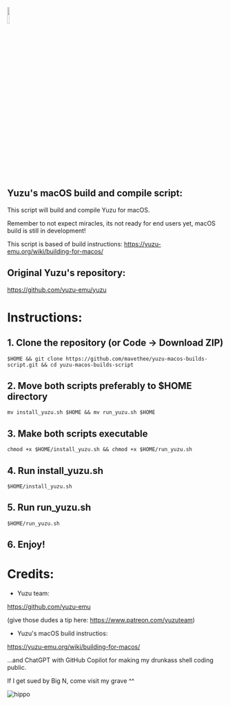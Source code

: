 <img src="https://raw.githubusercontent.com/yuzu-emu/yuzu-assets/master/icons/icon.png" width="10%" height="10%"/> 

## Yuzu's macOS build and compile script:

This script will build and compile Yuzu for macOS.

Remember to not expect miracles, its not ready for end users yet, macOS build is still in development!

This script is based of build instructions:
https://yuzu-emu.org/wiki/building-for-macos/

## Original Yuzu's repository:

https://github.com/yuzu-emu/yuzu

# Instructions:

## 1. Clone the repository (or Code -> Download ZIP)

```
$HOME && git clone https://github.com/mavethee/yuzu-macos-builds-script.git && cd yuzu-macos-builds-script
```

## 2. Move both scripts preferably to $HOME directory

```
mv install_yuzu.sh $HOME && mv run_yuzu.sh $HOME
```

## 3. Make both scripts executable

```
chmod +x $HOME/install_yuzu.sh && chmod +x $HOME/run_yuzu.sh
```

## 4. Run install_yuzu.sh

```
$HOME/install_yuzu.sh
```

## 5. Run run_yuzu.sh

```
$HOME/run_yuzu.sh
```

## 6. Enjoy!

# Credits:

- Yuzu team:

https://github.com/yuzu-emu

(give those dudes a tip here: https://www.patreon.com/yuzuteam)

- Yuzu's macOS build instructios:

https://yuzu-emu.org/wiki/building-for-macos/

...and ChatGPT with GitHub Copilot for making my drunkass shell coding public.

If I get sued by Big N, come visit my grave ^^

![hippo](https://media.tenor.com/uH3ibKuHMSQAAAAC/anime-citrus.gif)
